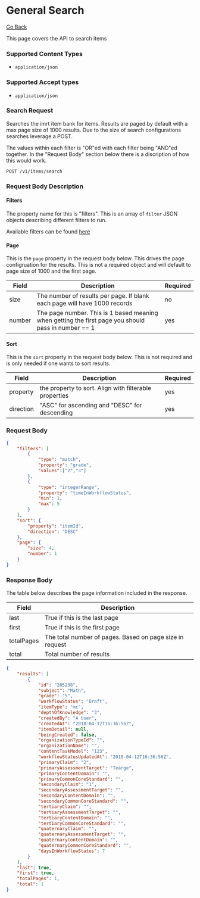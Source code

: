 # General Search

[Go Back](Item_Search_Service_API.md)

This page covers the API to search items

### Supported Content Types

* `application/json`

### Supported Accept types

* `application/json`

### Search Request

Searches the imrt item bank for items.  Results are paged by default with a max page size of 1000 results.  Due to the size of search configurations searches leverage a POST.

The values within each filter is "OR"ed with each filter being "AND"ed together.  In the "Request Body" section below there is a discription of how this would work.

`POST /v1/items/search`

### Request Body Description

#### Filters

The property name for this is "filters".  This is an array of `filter` JSON objects describing different filters to run.

Available filters can be found [here](Filters.md)

#### Page

This is the `page` property in the request body below.  This drives the page configruation for the results.  This is not a required object and will default to page size of 1000 and the first page.

| Field | Description | Required | 
| -------- | ----------- | -------- |
| size   | The number of results per page. If blank each page will have 1000 records | no
| number | The page number.  This is 1 based meaning when getting the first page you should pass in number == 1| yes

#### Sort

This is the `sort` property in the request body below.  This is not required and is only needed if one wants to sort results.

| Field | Description | Required | 
| -------- | ----------- | -------- |
| property   | the property to sort.  Align with filterable properties | yes 
| direction | "ASC" for ascending and "DESC" for descending | yes

### Request Body

```json
{
	"filters": [
		{
			"type": "match",
			"property": "grade",
			"values":["2","3"]
		},
		{
			"type": "integerRange",
			"property": "timeInWorkflowStatus",
			"min": 1,
			"max": 5
		}
	],
	"sort": {
		"property": "itemId",
		"direction": "DESC"
	},
	"page": {
		"size": 4,
		"number": 1
	}
}
```

### Response Body

The table below describes the page information included in the response.

| Field | Description | 
| -------- | ----------- | 
| last   | True if this is the last page
| first | True if this is the first page
| totalPages | The total number of pages.  Based on page size in request
| total | Total number of results |

```json
{
    "results": [
        {
            "id": "205238",
            "subject": "Math",
            "grade": "5",
            "workflowStatus": "Draft",
            "itemType": "mc",
            "depthOfKnowledge": "3",
            "createdBy": "A User",
            "createdAt": "2018-04-12T16:36:56Z",
            "itemDetail": null,
            "beingCreated": false,
            "organizationTypeId": "",
            "organizationName": "",
            "contentTaskModel": "123",
            "workflowStatusUpdatedAt": "2018-04-12T16:36:56Z",
            "primaryClaim": "2",
            "primaryAssessmentTarget": "Tearge",
            "primaryContentDomain": "",
            "primaryCommonCoreStandard": "",
            "secondaryClaim": "1",
            "secondaryAssessmentTarget": "",
            "secondaryContentDomain": "",
            "secondaryCommonCoreStandard": "",
            "tertiaryClaim": "",
            "tertiaryAssessmentTarget": "",
            "tertiaryContentDomain": "",
            "tertiaryCommonCoreStandard": "",
            "quaternaryClaim": "",
            "quaternaryAssessmentTarget": "",
            "quaternaryContentDomain": "",
            "quaternaryCommonCoreStandard": "",
            "daysInWorkflowStatus": 7
        }
    ],
    "last": true,
    "first": true,
    "totalPages": 1,
    "total": 1
}
```
